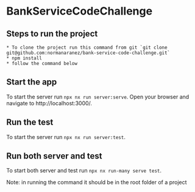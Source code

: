 # BankServiceCodeChallenge

## Steps to run the project
    * To clone the project run this command from git `git clone git@github.com:normanaranez/bank-service-code-challenge.git`
    * npm install
    * follow the command below

## Start the app

To start the server run `npx nx run server:serve`. Open your browser and navigate to http://localhost:3000/. 


## Run the test

To start the server run `npx nx run server:test`. 


## Run both server and test

To start both server and test run `npx nx run-many serve test`. 

Note: in running the command it should be in the root folder of a project